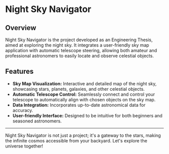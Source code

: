 # Night Sky Navigator

## Overview

Night Sky Navigator is the project developed as an Engineering Thesis, aimed at exploring the night sky. It integrates a user-friendly sky map application with automatic telescope steering, allowing both amateur and professional astronomers to easily locate and observe celestial objects.

## Features

- **Sky Map Visualization:** Interactive and detailed map of the night sky, showcasing stars, planets, galaxies, and other celestial objects.
- **Automatic Telescope Control:** Seamlessly connect and control your telescope to automatically align with chosen objects on the sky map.
- **Data Integration:** Incorporates up-to-date astronomical data for accuracy.
- **User-friendly Interface:** Designed to be intuitive for both beginners and seasoned astronomers.

---

Night Sky Navigator is not just a project; it's a gateway to the stars, making the infinite cosmos accessible from your backyard. Let's explore the universe together!
